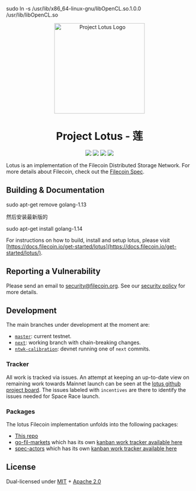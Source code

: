 
sudo ln -s /usr/lib/x86_64-linux-gnu/libOpenCL.so.1.0.0 /usr/lib/libOpenCL.so
<p align="center">
  <a href="https://docs.filecoin.io/" title="Filecoin Docs">
    <img src="documentation/images/lotus_logo_h.png" alt="Project Lotus Logo" width="244" />
  </a>
</p>

<h1 align="center">Project Lotus - 莲</h1>

<p align="center">
  <a href="https://circleci.com/gh/filecoin-project/lotus"><img src="https://circleci.com/gh/filecoin-project/lotus.svg?style=svg"></a>
  <a href="https://codecov.io/gh/filecoin-project/lotus"><img src="https://codecov.io/gh/filecoin-project/lotus/branch/master/graph/badge.svg"></a>
  <a href="https://goreportcard.com/report/github.com/filecoin-project/lotus"><img src="https://goreportcard.com/badge/github.com/filecoin-project/lotus" /></a>  
  <a href=""><img src="https://img.shields.io/badge/golang-%3E%3D1.14.7-blue.svg" /></a>
  <br>
</p>

Lotus is an implementation of the Filecoin Distributed Storage Network. For more details about Filecoin, check out the [Filecoin Spec](https://spec.filecoin.io).

## Building & Documentation
sudo apt-get remove golang-1.13

然后安装最新版的

sudo apt-get install golang-1.14

For instructions on how to build, install and setup lotus, please visit [https://docs.filecoin.io/get-started/lotus](https://docs.filecoin.io/get-started/lotus/).

## Reporting a Vulnerability

Please send an email to security@filecoin.org. See our [security policy](SECURITY.md) for more details.

## Development

The main branches under development at the moment are:
* [`master`](https://github.com/filecoin-project/lotus): current testnet.
* [`next`](https://github.com/filecoin-project/lotus/tree/next): working branch with chain-breaking changes.
* [`ntwk-calibration`](https://github.com/filecoin-project/lotus/tree/ntwk-calibration): devnet running one of `next` commits.

### Tracker

All work is tracked via issues. An attempt at keeping an up-to-date view on remaining work towards Mainnet launch can be seen at the [lotus github project board](https://github.com/orgs/filecoin-project/projects/8). The issues labeled with `incentives` are there to identify the issues needed for Space Race launch.

### Packages

The lotus Filecoin implementation unfolds into the following packages:

- [This repo](https://github.com/filecoin-project/lotus)
- [go-fil-markets](https://github.com/filecoin-project/go-fil-markets) which has its own [kanban work tracker available here](https://app.zenhub.com/workspaces/markets-shared-components-5daa144a7046a60001c6e253/board)
- [spec-actors](https://github.com/filecoin-project/specs-actors) which has its own [kanban work tracker available here](https://app.zenhub.com/workspaces/actors-5ee6f3aa87591f0016c05685/board)

## License

Dual-licensed under [MIT](https://github.com/filecoin-project/lotus/blob/master/LICENSE-MIT) + [Apache 2.0](https://github.com/filecoin-project/lotus/blob/master/LICENSE-APACHE)
